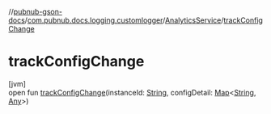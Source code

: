 //[pubnub-gson-docs](../../../index.md)/[com.pubnub.docs.logging.customlogger](../index.md)/[AnalyticsService](index.md)/[trackConfigChange](track-config-change.md)

# trackConfigChange

[jvm]\
open fun [trackConfigChange](track-config-change.md)(instanceId: [String](https://docs.oracle.com/javase/8/docs/api/java/lang/String.html), configDetail: [Map](https://docs.oracle.com/javase/8/docs/api/java/util/Map.html)&lt;[String](https://docs.oracle.com/javase/8/docs/api/java/lang/String.html), [Any](https://kotlinlang.org/api/core/kotlin-stdlib/kotlin/-any/index.html)&gt;)
